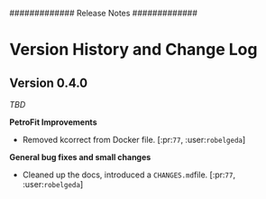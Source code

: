 #############
Release Notes
#############

Version History and Change Log
==============================

Version 0.4.0
-------------
*TBD*

**PetroFit Improvements**

- Removed kcorrect from Docker file. [:pr:`77`, :user:`robelgeda`]


**General bug fixes and small changes**

- Cleaned up the docs, introduced a `CHANGES.md`file. [:pr:`77`, :user:`robelgeda`]
